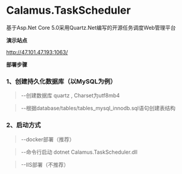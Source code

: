 # Calamus.TaskScheduler
基于Asp.Net Core 5.0采用Quartz.Net编写的开源任务调度Web管理平台

**演示站点**

http://47.101.47.193:1063/

**部署步骤**

### 1、创建持久化数据库（以MySQL为例）

> --创建数据库 quartz , Charset为utf8mb4

> --根据database/tables/tables_mysql_innodb.sql语句创建表结构

### 2、启动方式
> --docker部署（推荐）

> --命令行启动 dotnet Calamus.TaskScheduler.dll

> --IIS部署（不推荐）
